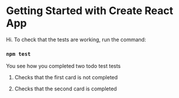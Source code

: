 # Getting Started with Create React App

Hi. To check that the tests are working, run the command:
### `npm test`

You see how you completed two todo test tests

1) Checks that the first card is not completed

2) Checks that the second card is completed